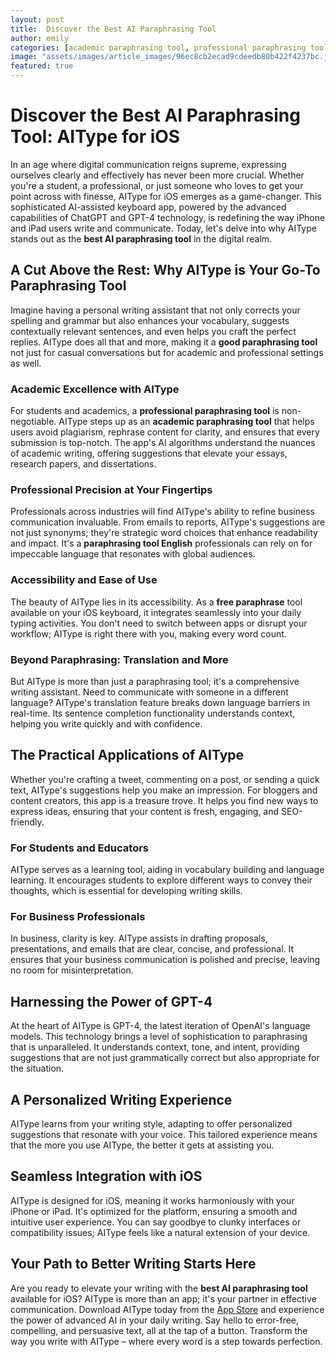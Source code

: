 ```yaml
---
layout: post
title:  Discover the Best AI Paraphrasing Tool
author: emily
categories: [academic paraphrasing tool, professional paraphrasing tool, free paraphrase, paraphrase and summary tool, good paraphrasing tool, paraphrasing tool english, best ai paraphrasing tool]
image: "assets/images/article_images/96ec8cb2ecad9cdeedb80b422f4237bc.jpg"
featured: true
---
```


# Discover the Best AI Paraphrasing Tool: AIType for iOS

In an age where digital communication reigns supreme, expressing ourselves clearly and effectively has never been more crucial. Whether you're a student, a professional, or just someone who loves to get your point across with finesse, AIType for iOS emerges as a game-changer. This sophisticated AI-assisted keyboard app, powered by the advanced capabilities of ChatGPT and GPT-4 technology, is redefining the way iPhone and iPad users write and communicate. Today, let's delve into why AIType stands out as the **best AI paraphrasing tool** in the digital realm.

## A Cut Above the Rest: Why AIType is Your Go-To Paraphrasing Tool

Imagine having a personal writing assistant that not only corrects your spelling and grammar but also enhances your vocabulary, suggests contextually relevant sentences, and even helps you craft the perfect replies. AIType does all that and more, making it a **good paraphrasing tool** not just for casual conversations but for academic and professional settings as well.

### Academic Excellence with AIType

For students and academics, a **professional paraphrasing tool** is non-negotiable. AIType steps up as an **academic paraphrasing tool** that helps users avoid plagiarism, rephrase content for clarity, and ensures that every submission is top-notch. The app's AI algorithms understand the nuances of academic writing, offering suggestions that elevate your essays, research papers, and dissertations.

### Professional Precision at Your Fingertips

Professionals across industries will find AIType's ability to refine business communication invaluable. From emails to reports, AIType's suggestions are not just synonyms; they're strategic word choices that enhance readability and impact. It's a **paraphrasing tool English** professionals can rely on for impeccable language that resonates with global audiences.

### Accessibility and Ease of Use

The beauty of AIType lies in its accessibility. As a **free paraphrase** tool available on your iOS keyboard, it integrates seamlessly into your daily typing activities. You don't need to switch between apps or disrupt your workflow; AIType is right there with you, making every word count.

### Beyond Paraphrasing: Translation and More

But AIType is more than just a paraphrasing tool; it's a comprehensive writing assistant. Need to communicate with someone in a different language? AIType's translation feature breaks down language barriers in real-time. Its sentence completion functionality understands context, helping you write quickly and with confidence.

## The Practical Applications of AIType

Whether you're crafting a tweet, commenting on a post, or sending a quick text, AIType's suggestions help you make an impression. For bloggers and content creators, this app is a treasure trove. It helps you find new ways to express ideas, ensuring that your content is fresh, engaging, and SEO-friendly.

### For Students and Educators

AIType serves as a learning tool, aiding in vocabulary building and language learning. It encourages students to explore different ways to convey their thoughts, which is essential for developing writing skills.

### For Business Professionals

In business, clarity is key. AIType assists in drafting proposals, presentations, and emails that are clear, concise, and professional. It ensures that your business communication is polished and precise, leaving no room for misinterpretation.

## Harnessing the Power of GPT-4

At the heart of AIType is GPT-4, the latest iteration of OpenAI's language models. This technology brings a level of sophistication to paraphrasing that is unparalleled. It understands context, tone, and intent, providing suggestions that are not just grammatically correct but also appropriate for the situation.

## A Personalized Writing Experience

AIType learns from your writing style, adapting to offer personalized suggestions that resonate with your voice. This tailored experience means that the more you use AIType, the better it gets at assisting you.

## Seamless Integration with iOS

AIType is designed for iOS, meaning it works harmoniously with your iPhone or iPad. It's optimized for the platform, ensuring a smooth and intuitive user experience. You can say goodbye to clunky interfaces or compatibility issues; AIType feels like a natural extension of your device.

## Your Path to Better Writing Starts Here

Are you ready to elevate your writing with the **best AI paraphrasing tool** available for iOS? AIType is more than an app; it's your partner in effective communication. Download AIType today from the [App Store](https://apps.apple.com/us/app/aitype-grammar-check-keyboard/id6469163944) and experience the power of advanced AI in your daily writing. Say hello to error-free, compelling, and persuasive text, all at the tap of a button. Transform the way you write with AIType – where every word is a step towards perfection.